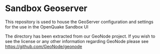 # Sandbox Geoserver

This repository is used to house the GeoServer configuration and settings for the use in the OpenQuake Sandbox UI

The directory has been extracted from our GeoNode project. If you wish to see the license or any other information regarding GeoNode please see https://github.com/GeoNode/geonode
